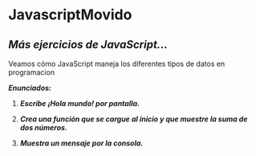 # JavascriptMovido
## **_Más ejercicios de JavaScript..._**

Veamos cómo JavaScript maneja los diferentes tipos de datos en programacion

**_Enunciados:_**

1. **_Escribe ¡Hola mundo! por pantalla._**

2. **_Crea una función que se cargue al inicio 
y que muestre la suma de dos números._**

3. **_Muestra un mensaje por la consola._**
